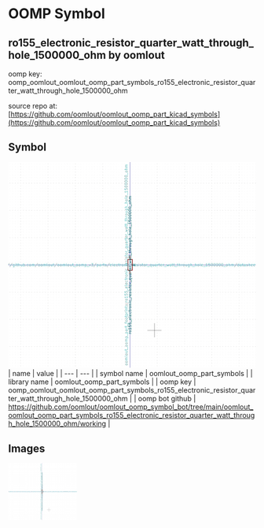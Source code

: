 # OOMP Symbol  
## ro155_electronic_resistor_quarter_watt_through_hole_1500000_ohm  by oomlout  
  
oomp key: oomp_oomlout_oomlout_oomp_part_symbols_ro155_electronic_resistor_quarter_watt_through_hole_1500000_ohm  
  
source repo at: [https://github.com/oomlout/oomlout_oomp_part_kicad_symbols](https://github.com/oomlout/oomlout_oomp_part_kicad_symbols)  
## Symbol  
  
[![working.png](working_600.png)](working.png)  
| name | value | 
| --- | --- | 
| symbol name | oomlout_oomp_part_symbols | 
| library name | oomlout_oomp_part_symbols | 
| oomp key | oomp_oomlout_oomlout_oomp_part_symbols_ro155_electronic_resistor_quarter_watt_through_hole_1500000_ohm | 
| oomp bot github | https://github.com/oomlout/oomlout_oomp_symbol_bot/tree/main/oomlout_oomlout_oomp_part_symbols_ro155_electronic_resistor_quarter_watt_through_hole_1500000_ohm/working | 
## Images  
  
[![working.png](working_140.png)](working.png)  
